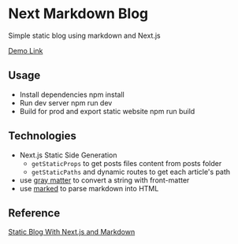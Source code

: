 # Next Markdown Blog
Simple static blog using markdown and Next.js

[Demo Link](https://code-to-joy-blog.vercel.app/)

## Usage
*  Install dependencies
npm install
* Run dev server
npm run dev
* Build for prod and export static website
npm run build

## Technologies
* Next.js Static Side Generation
    * `getStaticProps` to get posts files content from posts folder
    * `getStaticPaths` and dynamic routes to get each article's path
* use [gray matter](https://www.npmjs.com/package/gray-matter) to convert a string with front-matter
* use [marked](https://marked.js.org/) to parse markdown into HTML


## Reference
[Static Blog With Next.js and Markdown](https://www.youtube.com/watch?v=MrjeefD8sac&ab_channel=TraversyMedia)
